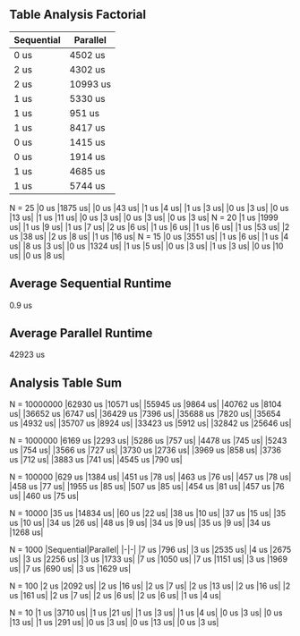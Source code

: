 ## Table Analysis Factorial
|Sequential|Parallel|
|-|-|
|0 us |4502 us |
|2 us |4302 us|
|2 us |10993 us|
|1 us |5330 us|
|1 us |951 us|
|1 us |8417 us|
|0 us |1415 us|
|0 us |1914 us|
|1 us |4685 us|
|1 us |5744 us|
N = 25 
|0 us |1875 us|
|0 us |43 us|
|1 us |4 us|
|1 us |3 us|
|0 us |3 us|
|0 us |13 us|
|1 us |11 us|
|0 us |3 us|
|0 us |3 us|
|0 us |3 us|
N = 20
|1 us |1999 us|
|1 us |9 us|
|1 us |7 us|
|2 us |6 us|
|1 us |6 us|
|1 us |6 us|
|1 us |53 us|
|2 us |38 us|
|2 us |8 us|
|1 us |16 us|
N = 15
|0 us |3551 us|
|1 us |6 us|
|1 us |4 us|
|8 us |3 us|
|0 us |1324 us|
|1 us |5 us|
|0 us |3 us|
|1 us |3 us|
|0 us |10 us|
|0 us |8 us|
## Average Sequential Runtime
0.9 us
## Average Parallel Runtime
42923 us


## Analysis Table Sum
N = 10000000
|62930 us |10571 us|
|55945 us |9864 us|
|40762 us |8104 us|
|36652 us |6747 us|
|36429 us |7396 us|
|35688 us |7820 us|
|35654 us |4932 us|
|35707 us |8924 us|
|33423 us |5912 us|
|32842 us |25646 us|

N = 1000000
|6169 us |2293 us|
|5286 us |757 us|
|4478 us |745 us|
|5243 us |754 us|
|3566 us |727 us|
|3730 us |2736 us|
|3969 us |858 us|
|3736 us |712 us|
|3883 us |741 us|
|4545 us |790 us|

N = 100000
|629 us |1384 us|
|451 us |78 us|
|463 us |76 us|
|457 us |78 us|
|458 us |77 us|
|1955 us |85 us|
|507 us |85 us|
|454 us |81 us|
|457 us |76 us|
|460 us |75 us|

N = 10000
|35 us |14834 us|
|60 us |22 us|
|38 us |10 us|
|37 us |15 us|
|35 us |10 us|
|34 us |26 us|
|48 us |9 us|
|34 us |9 us|
|35 us |9 us|
|34 us |1268 us|

N = 1000
|Sequential|Parallel|
|-|-|
|7 us |796 us|
|3 us |2535 us|
|4 us |2675 us|
|3 us |2256 us|
|3 us |1733 us|
|7 us |1050 us|
|7 us |1151 us|
|3 us |1969 us|
|7 us |690 us|
|3 us |1629 us|

N = 100
|2 us |2092 us|
|2 us |16 us|
|2 us |7 us|
|2 us |13 us|
|2 us |16 us|
|2 us |161 us|
|2 us |7 us|
|2 us |6 us|
|2 us |6 us|
|1 us |4 us|

N = 10
|1 us |3710 us|
|1 us |21 us|
|1 us |3 us|
|1 us |4 us|
|0 us |3 us|
|0 us |13 us|
|1 us |291 us|
|0 us |3 us|
|0 us |13 us|
|0 us |3 us|
